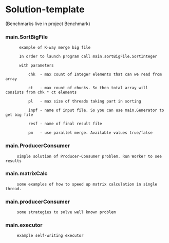 # Solution-template
 (Benchmarks live in project Benchmark)

  ### main.SortBigFile
          example of K-way merge big file
   
          In order to launch program call main.sortBigFile.SortInteger
          
          with parameters
          
              chk  - max count of Integer elements that can we read from array
              
              ct   - max count of chunks. So then total array will consists from chk * ct elements
              
              pl   - max size of threads taking part in sorting
              
              inpf - name of input file. So you can use main.Generator to get big file
              
              resf - name of final result file
              
              pm   - use parallel merge. Available values true/false
              
  ### main.ProducerConsumer
         simple solution of Producer-Consumer problem. Run Worker to see results
  ### main.matrixCalc
         some examples of how to speed up matrix calculation in single thread.
  ### main.producerConsumer
         some strategies to solve well known problem
  ### main.executor
         example self-writing executor
